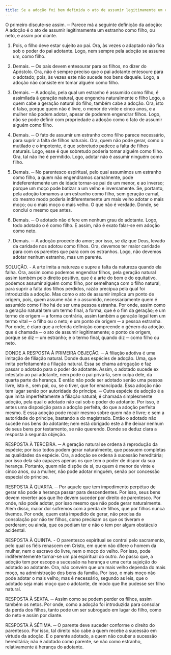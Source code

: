 ```yaml
---
title: Se a adoção foi bem definida o ato de assumir legitimamente um estranho como filho ou neto, e assim por diante
---
```


O primeiro discute-se assim. ─ Parece má a seguinte definição da adoção: A adoção é o ato de assumir legitimamente um estranho como filho, ou neto, e assim por diante.  

1. Pois, o filho deve estar sujeito ao pai. Ora, às vezes o adaptado não fica sob o poder do pai adotante. Logo, nem sempre pela adoção se assume um, como filho.  

2. Demais. ─ Os pais devem entesourar para os filhos, no dizer do Apóstolo. Ora, não é sempre preciso que o pai adotante entesoure para o adotado; pois, às vezes este não sucede nos bens daquele. Logo, a adoção não consiste em tomar alguém como filho.  

3. Demais. ─ A adoção, pela qual um estranho é assumido como filho, é assimilada à geração natural, que engendra naturalmente o filho Logo, a quem cabe a geração natural do filho, também cabe a adoção. Ora, isto é falso, porque quem não é livre, o menor de vinte e cinco anos, e a mulher não podem adotar, apesar de poderem engendrar filhos. Logo, não se pode definir com propriedade a adoção como o fato de assumir alguém como filho.  

4. Demais. ─ O fato de assumir um estranho como filho parece necessário, para suprir a falta de filhos naturais. Ora, quem não pode gerar, como o mutilado e o impotente, é que sobretudo padece a falta de filhos naturais. Logo, esse é que sobretudo poderia tomar alguém como filho. Ora, tal não lhe é permitido. Logo, adotar não é assumir ninguém como filho.  

5. Demais. ─ No parentesco espiritual, pelo qual assumimos um estranho como filho, a quem não engendramos carnalmente, pode indeferentemente um de idade tornar-se pai de um menor, e ao inverso; porque um moço pode batizar a um velho e inversamente. Se, portanto, pela adoção tomamos a um estranho como filho, sem geração carnal, do mesmo modo poderia indiferentemente um mais velho adotar o mais moço; ou o mais moço o mais velho. O que não é verdade. Donde, se conclui o mesmo que antes.  

6. Demais. ─ O adotado não difere em nenhum grau do adotante. Logo, todo adotado o é como filho. E assim, não é exato falar-se em adoção como neto.  

7. Demais. ─ A adoção procede do amor; por isso, se diz que Deus, levado da caridade nos adotou como filhos. Ora, devemos ter maior caridade para com os parentes que para com os estranhos. Logo, não devemos adotar nenhum estranho, mas um parente.  

SOLUÇÃO. - A arte imita a natureza e supre a falta da natureza quando ela falha. Ora, assim como podemos engendrar filhos, pela geração natural assim também pelo direito positivo, que é a arte do bom e do equitativo, podemos assumir alguém como filho, por semelhança com o filho natural, para suprir a falta dos filhos perdidos, razão precípua pela qual foi introduzida a adoção. Mas como o ato de assumir implica um ponto de origem, pois, quem assume não é o assumido, necessariamente quem é assumido como filho há de ser uma pessoa estranha. Por onde, assim como a geração natural tem um termo final, a forma, que é o fim da geração; e um termo de origem ─ a forma contrária, assim também a geração legal tem um termo vital ─ o filho ou o neto; e um ponto de origem ─ a pessoa estranha. Por onde, é claro que a referida definição compreende o gênero da adoção. que é chamada ─ o ato de assumir legitimamente; o ponto de origem, porque se diz ─ um estranho; e o termo final, quando diz ─ como filho ou neto.  

DONDE A RESPOSTA À PRIMEIRA OBJEÇÃO. ─ A filiação adotiva é uma imitação de filiação natural. Donde duas espécies de adoção. Uma, que imita perfeitamente a filiação natural. Essa se chama adrogação e faz passar o adotado para o poder do adotante. Assim, o adotado sucede ex intestato ao pai adotante, nem pode o pai privá-la, sem culpa dele, da quarta parte da herança. E então não pode ser adotado senão uma pessoa livre, isto é., sem pai, ou, se o tiver, que for emancipada. Essa adoção não tem lugar senão por autoridade do príncipe. ─ Outra espécie de adoção é a que imita imperfeitamente a filiação natural; é chamada simplesmente adoção, pela qual o adotado não cai sob o poder do adotante. Por isso, é antes uma disposição para a adoção perfeita, do que a adoção perfeita mesmo. E essa adoção pode recair mesmo sobre quem não é livre; e sem a autoridade do príncipe, bastando a do magistrado. Então o adotado não sucede nos bens do adotante; nem está obrigado este a lhe deixar nenhum de seus bens por testamento, se não querendo.  Donde se deduz clara a resposta à segunda objeção.  

RESPOSTA À TERCEIRA. ─ A geração natural se ordena à reprodução da espécie; por isso todos podem gerar naturalmente, que possuem completas as qualidades da espécie. Ora, a adoção se ordena à sucessão hereditária; por isso dela são capazes apenas os que tem o poder de dispor da sua herança. Portanto, quem não dispõe de si, ou quem é menor de vinte e cinco anos, ou a mulher, não pode adotar ninguém, senão por concessão especial do príncipe.  

RESPOSTA À QUARTA. ─ Por aquele que tem impedimento perpétuo de gerar não pode a herança passar para descendentes. Por isso, seus bens devem reverter aos que lhe devem suceder por direito de parentesco. Por onde, não pode adotar, por isso mesmo que não pode gerar naturalmente. Além disso, maior dor sofremos com a perda de filhos, que por filhos nunca tivemos. Por onde, quem está impedido de gerar, não precisa da consolação por não ter filhos, como precisam os que os tiveram e perderam; ou ainda, que os podiam ter e não o tem por algum obstáculo acidental.  

RESPOSTA À QUINTA. - O parentesco espiritual se contrai pelo sacramento, pelo qual os fiéis renascem em Cristo, em quem não difere o homem da mulher, nem o escravo do livre, nem o moço do velho. Por isso, pode indiferentemente tornar-se um pai espiritual do outro. Ao passo que, a adoção tem por escopo a sucessão na herança e uma certa sujeição do adotado ao adotante. Ora, não convém que um mais velho dependa do mais moço, na administração dos bens da família. Por isso, o mais moço não pode adotar o mais velho; mas é necessário, segundo as leis, que o adotado seja mais moço que o adotante, de modo que lhe pudesse ser filho natural.  

RESPOSTA À SEXTA. ─ Assim como se podem perder os filhos, assim também os netos. Por onde, como a adoção foi introduzida para consolar da perda dos filhos, tanto pode um ser subrogado em lugar do filho, como do neto e assim por diante.  

RESPOSTA À SÉTIMA. ─ O parente deve suceder conforme o direito do parentesco. Por isso, tal direito não cabe a quem recebe a sucessão em virtude da adoção. E o parente adotado, a quem não couber a sucessão hereditária; não é adotado como parente, se não como estranho, relativamente à herança do adotante.
